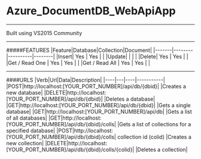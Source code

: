 # Azure_DocumentDB_WebApiApp

---

Built using VS2015 Community

---

#####FEATURES
|Feature|Database|Collection|Document|
|-------|--------|----------|--------|
|Insert| Yes | Yes | |
|Update| | | |
|Delete| Yes | Yes | |
|Get / Read One | Yes | Yes | |
|Get / Read All | Yes | Yes | |

---

####URLS
|Verb|Url|Data|Description|
|----|---|----|-----------|
|POST|http://localhost:[YOUR_PORT_NUMBER]/api/db/{dbid}| |Creates a new database|
|DELETE|http://localhost:[YOUR_PORT_NUMBER]/api/db/{dbid}| |Deletes a database|
|GET|http://localhost:[YOUR_PORT_NUMBER]/api/db/{dbid}| |Gets a single database|
|GET|http://localhost:[YOUR_PORT_NUMBER]/api/db| |Gets a list of all databases|
|GET|http://localhost:[YOUR_PORT_NUMBER]/api/db/{dbid}/colls| |Gets a list of collections for a specified database|
|POST|http://localhost:[YOUR_PORT_NUMBER]/api/db/{dbid}/colls| collection id (colid) |Creates a new collection|
|DELETE|http://localhost:[YOUR_PORT_NUMBER]/api/db/{dbid}/colls/{colid}| |Deletes a collection|
